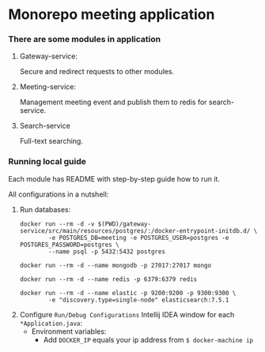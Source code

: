# Monorepo meeting application

### There are some modules in application

1. Gateway-service:

    Secure and redirect requests to other modules.

2. Meeting-service:

    Management meeting event and publish them to redis for search-service.

3. Search-service

    Full-text searching.

### Running local guide

Each module has README with step-by-step guide how to run it.

All configurations in a nutshell:
    
1. Run databases:
   ```
   docker run --rm -d -v $(PWD)/gateway-service/src/main/resources/postgres/:/docker-entrypoint-initdb.d/ \
           -e POSTGRES_DB=meeting -e POSTGRES_USER=postgres -e POSTGRES_PASSWORD=postgres \
           --name psql -p 5432:5432 postgres
   
   docker run --rm -d --name mongodb -p 27017:27017 mongo
   
   docker run --rm -d --name redis -p 6379:6379 redis
   
   docker run --rm -d --name elastic -p 9200:9200 -p 9300:9300 \
           -e "discovery.type=single-node" elasticsearch:7.5.1
   ```
2. Configure `Run/Debug Configurations` Intellij IDEA window for each `*Application.java`:
   * Environment variables:
       * Add `DOCKER_IP` equals your ip address from `$ docker-machine ip`
